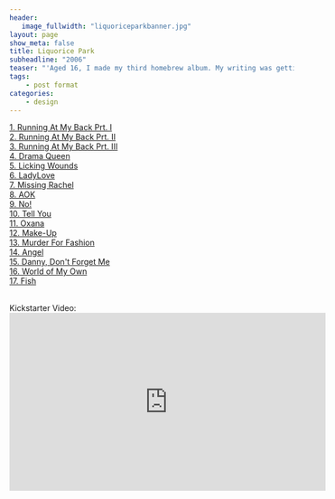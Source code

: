 ```yaml
---
header:
   image_fullwidth: "liquoriceparkbanner.jpg"
layout: page
show_meta: false
title: Liquorice Park
subheadline: "2006"
teaser: "'Aged 16, I made my third homebrew album. My writing was getting weirder, including a three part suite about being bullied at school, a song for Ukrainian feral child Oxana Malaya, anti-fur political songs, a continuation of my obsession with angels, and an a capella vocal piece about the world being taken over by fish. Did I mention I was a very strange child? My favourite on this record is 'Licking Wounds', a minute long song about talking to a girl I fancied on MSN messenger in the middle of the night.  I guess that's a song only a 16 year old teen boy could write...'"
tags:
    - post format
categories:
    - design 
---
```

<!--more-->
 <a href="">1. Running At My Back Prt. I</a><br>
 <a href="">2. Running At My Back Prt. II</a><br>
 <a href="">3. Running At My Back Prt. III</a><br>
 <a href="">4. Drama Queen</a><br>
 <a href="">5. Licking Wounds</a><br>
 <a href="">6. LadyLove</a><br>
 <a href="">7. Missing Rachel</a><br>
 <a href="">8. AOK</a><br>
 <a href="">9. No!</a><br>
 <a href="">10. Tell You</a><br>
 <a href="">11. Oxana</a><br>
 <a href="">12. Make-Up</a><br>
  <a href="">13. Murder For Fashion</a><br>
 <a href="">14. Angel</a><br>
 <a href="">15. Danny, Don't Forget Me</a><br>
 <a href="">16. World of My Own</a><br>
 <a href="">17. Fish</a><br>

<br>
 Kickstarter Video:<br>
  <iframe width="560" height="315" src="https://www.youtube.com/embed/nUOizyHPPg4" frameborder="0" allowfullscreen></iframe>

